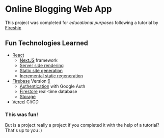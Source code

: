 # Online Blogging Web App

This project was completed for *educational purposes* following a tutorial by [Fireship](https://fireship.io/)

## Fun Technologies Learned

- [React](https://reactjs.org/)
  - [NextJS](https://nextjs.org/) framework
  - [Server side rendering](https://nextjs.org/docs/basic-features/pages#server-side-rendering)
  - [Static site generation](https://nextjs.org/docs/basic-features/pages#static-generation-recommended)
  - [Incremental static regeneration](https://nextjs.org/docs/basic-features/data-fetching#incremental-static-regeneration)
- [Firebase](https://firebase.google.com/) Version [9](https://firebase.google.com/docs/web/modular-upgrade)
  - [Authentication](https://firebase.google.com/docs/auth) with Google Auth
  - [Firestore](https://firebase.google.com/docs/firestore) real-time database
  - [Storage](https://firebase.google.com/docs/storage)
- [Vercel](https://vercel.com) CI/CD

### This was fun!
But is a project really a project if you completed it with the help of a tutorial? That's up to you :)